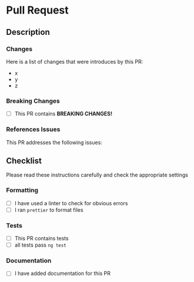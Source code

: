 # Pull Request

## Description

<!-- add a description for your PR -->

### Changes

Here is a list of changes that were introduces by this PR:

- x
- y
- z

### Breaking Changes

- [ ] This PR contains **BREAKING CHANGES!**

<!-- describe the breaking changes here -->

### References Issues

This PR addresses the following issues:

<!-- closes #ID -->

## Checklist

Please read these instructions carefully and check the appropriate settings

### Formatting

- [ ] I have used a linter to check for obvious errors
- [ ] I ran `prettier` to format files

### Tests

- [ ] This PR contains tests
- [ ] all tests pass `ng test`

### Documentation

- [ ] I have added documentation for this PR
